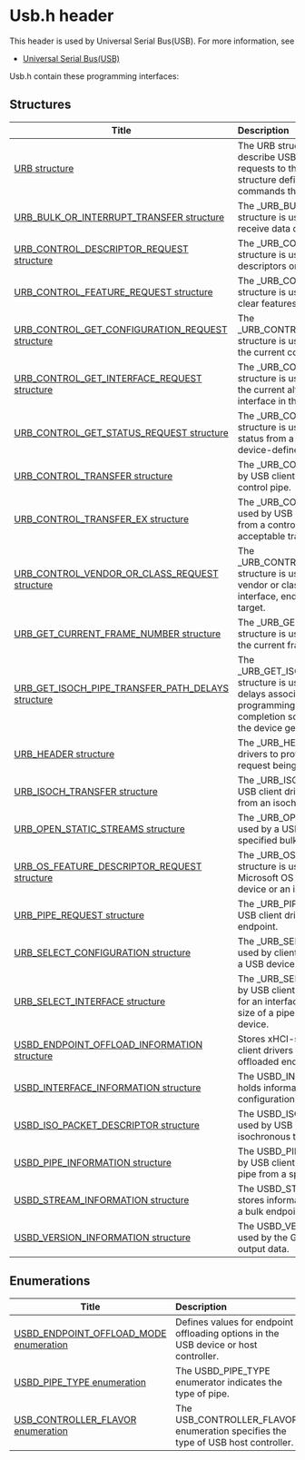 # Usb.h header


This header is used by Universal Serial Bus(USB). For more information, see
- [Universal Serial Bus(USB)](../_usbref/index.md)

Usb.h contain these programming interfaces:


## Structures

| Title   | Description   |
| ---- |:---- |
| [URB structure](ns-usb--urb.md) | The URB structure is used by USB client drivers to describe USB request blocks (URBs) that send requests to the USB driver stack. The URB structure defines a format for all possible commands that can be sent to a USB device. |
| [URB_BULK_OR_INTERRUPT_TRANSFER structure](ns-usb--urb-bulk-or-interrupt-transfer.md) | The _URB_BULK_OR_INTERRUPT_TRANSFER structure is used by USB client drivers to send or receive data on a bulk pipe or on an interrupt pipe. |
| [URB_CONTROL_DESCRIPTOR_REQUEST structure](ns-usb--urb-control-descriptor-request.md) | The _URB_CONTROL_DESCRIPTOR_REQUEST structure is used by USB client drivers to get or set descriptors on a USB device. |
| [URB_CONTROL_FEATURE_REQUEST structure](ns-usb--urb-control-feature-request.md) | The _URB_CONTROL_FEATURE_REQUEST structure is used by USB client drivers to set or clear features on a device, interface, or endpoint. |
| [URB_CONTROL_GET_CONFIGURATION_REQUEST structure](ns-usb--urb-control-get-configuration-request.md) | The _URB_CONTROL_GET_CONFIGURATION_REQUEST structure is used by USB client drivers to retrieve the current configuration for a device. |
| [URB_CONTROL_GET_INTERFACE_REQUEST structure](ns-usb--urb-control-get-interface-request.md) | The _URB_CONTROL_GET_INTERFACE_REQUEST structure is used by USB client drivers to retrieve the current alternate interface setting for an interface in the current configuration. |
| [URB_CONTROL_GET_STATUS_REQUEST structure](ns-usb--urb-control-get-status-request.md) | The _URB_CONTROL_GET_STATUS_REQUEST structure is used by USB client drivers to retrieve status from a device, interface, endpoint, or other device-defined target. |
| [URB_CONTROL_TRANSFER structure](ns-usb--urb-control-transfer.md) | The _URB_CONTROL_TRANSFER structure is used by USB client drivers to transfer data to or from a control pipe. |
| [URB_CONTROL_TRANSFER_EX structure](ns-usb--urb-control-transfer-ex.md) | The _URB_CONTROL_TRANSFER_EX structure is used by USB client drivers to transfer data to or from a control pipe, with a timeout that limits the acceptable transfer time. |
| [URB_CONTROL_VENDOR_OR_CLASS_REQUEST structure](ns-usb--urb-control-vendor-or-class-request.md) | The _URB_CONTROL_VENDOR_OR_CLASS_REQUEST structure is used by USB client drivers to issue a vendor or class-specific command to a device, interface, endpoint, or other device-defined target. |
| [URB_GET_CURRENT_FRAME_NUMBER structure](ns-usb--urb-get-current-frame-number.md) | The _URB_GET_CURRENT_FRAME_NUMBER structure is used by USB client drivers to retrieve the current frame number. |
| [URB_GET_ISOCH_PIPE_TRANSFER_PATH_DELAYS structure](ns-usb--urb-get-isoch-pipe-transfer-path-delays.md) | The _URB_GET_ISOCH_PIPE_TRANSFER_PATH_DELAYS structure is used by USB client drivers to retrieve delays associated with isochronous transfer programming in the host controller and transfer completion so that the client driver can ensure that the device gets the isochronous packets in time. |
| [URB_HEADER structure](ns-usb--urb-header.md) | The _URB_HEADER structure is used by USB client drivers to provide basic information about the request being sent to the host controller driver. |
| [URB_ISOCH_TRANSFER structure](ns-usb--urb-isoch-transfer.md) | The _URB_ISOCH_TRANSFER structure is used by USB client drivers to send data to or retrieve data from an isochronous transfer pipe. |
| [URB_OPEN_STATIC_STREAMS structure](ns-usb--urb-open-static-streams.md) | The _URB_OPEN_STATIC_STREAMS structure is used by a USB client driver to open streams in the specified bulk endpoint. |
| [URB_OS_FEATURE_DESCRIPTOR_REQUEST structure](ns-usb--urb-os-feature-descriptor-request.md) | The _URB_OS_FEATURE_DESCRIPTOR_REQUEST structure is used by the USB hub driver to retrieve Microsoft OS Feature Descriptors from a USB device or an interface on a USB device. |
| [URB_PIPE_REQUEST structure](ns-usb--urb-pipe-request.md) | The _URB_PIPE_REQUEST structure is used by USB client drivers to clear a stall condition on an endpoint. |
| [URB_SELECT_CONFIGURATION structure](ns-usb--urb-select-configuration.md) | The _URB_SELECT_CONFIGURATION structure is used by client drivers to select a configuration for a USB device. |
| [URB_SELECT_INTERFACE structure](ns-usb--urb-select-interface.md) | The _URB_SELECT_INTERFACE structure is used by USB client drivers to select an alternate setting for an interface or to change the maximum packet size of a pipe in the current configuration on a USB device. |
| [USBD_ENDPOINT_OFFLOAD_INFORMATION structure](ns-usb--usbd-endpoint-offload-information.md) | Stores xHCI-specific information that is used by client drivers to transfer data to and from the offloaded endpoints. |
| [USBD_INTERFACE_INFORMATION structure](ns-usb--usbd-interface-information.md) | The USBD_INTERFACE_INFORMATION structure holds information about an interface for a configuration on a USB device. |
| [USBD_ISO_PACKET_DESCRIPTOR structure](ns-usb--usbd-iso-packet-descriptor.md) | The USBD_ISO_PACKET_DESCRIPTOR structure is used by USB client drivers to describe an isochronous transfer packet. |
| [USBD_PIPE_INFORMATION structure](ns-usb--usbd-pipe-information.md) | The USBD_PIPE_INFORMATION structure is used by USB client drivers to hold information about a pipe from a specific interface. |
| [USBD_STREAM_INFORMATION structure](ns-usb--usbd-stream-information.md) | The USBD_STREAM_INFORMATION structure stores information about a stream associated with a bulk endpoint. |
| [USBD_VERSION_INFORMATION structure](ns-usb--usbd-version-information.md) | The USBD_VERSION_INFORMATION structure is used by the GetUSBDIVersion function to report its output data. |

## Enumerations

| Title   | Description   |
| ---- |:---- |
| [USBD_ENDPOINT_OFFLOAD_MODE enumeration](ne-usb--usbd-endpoint-offload-mode.md) | Defines values for endpoint offloading options in the USB device or host controller. |
| [USBD_PIPE_TYPE enumeration](ne-usb--usbd-pipe-type.md) | The USBD_PIPE_TYPE enumerator indicates the type of pipe. |
| [USB_CONTROLLER_FLAVOR enumeration](ne-usb--usb-controller-flavor.md) | The USB_CONTROLLER_FLAVOR enumeration specifies the type of USB host controller. |
